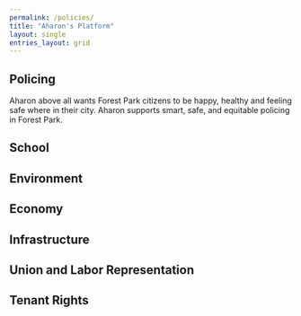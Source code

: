 ```yaml
---
permalink: /policies/
title: "Aharon's Platform"
layout: single
entries_layout: grid
---
```


## Policing
Aharon above all wants Forest Park citizens to be happy, healthy and feeling safe where in their city. Aharon supports smart, safe, and equitable policing in Forest Park.

## School

## Environment

## Economy

## Infrastructure

## Union and Labor Representation

## Tenant Rights

